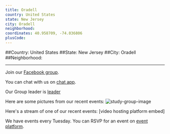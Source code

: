 ```yaml
---
title: Oradell
country: United States
state: New Jersey
city: Oradell
neighborhood: 
coordinates: 40.958709, -74.036806
plusCode:
---
```


##Country: United States
##State: New Jersey
##City: Oradell
##Neighborhood: 
*****
Join our [Facebook group](https://www.facebook.com/groups/free.code.camp.oradell).

You can chat with us on [chat app]().

Our Group leader is [leader]()

Here are some pictures from our recent events:
![study-group-image]()

Here's a stream of one of our recent events:
[video hosting platform embed]

We have events every Tuesday. You can RSVP for an event on [event platform]().
